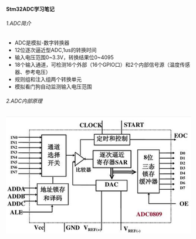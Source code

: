 #### Stm32ADC学习笔记 

###### 1.ADC简介

- ADC是模拟-数字转换器
- 12位逐次逼近型ADC,1us的转换时间
- 输入电压范围0~3.3V，转换结果位0~4095
- 18个输入通道，可检测16个外部（16个GPIO口）和2个内部信号源（温度传感器、参考电压）
- 规则组和注入组两个转换单元
- 模拟看门狗自动监测输入电压范围

###### 2.ADC内部原理

<img src="https://raw.githubusercontent.com/yyhlovehh/yyhlovehh.github.io/master/202308181044288.png" alt="QQ截图20230818093911" style="zoom: 67%;" />

